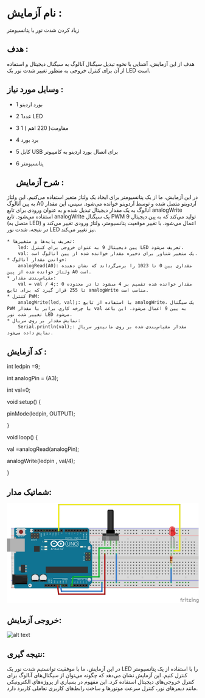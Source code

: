# نام آزمایش :
 زیاد کردن شدت نور با پتانسیومتر

## هدف :
هدف از این آزمایش، آشنایی با نحوه تبدیل سیگنال آنالوگ به سیگنال دیجیتال و استفاده از آن برای کنترل خروجی به منظور تغییر شدت نور یک LED است.


## وسایل مورد نیاز :
* 1 بورد اردینو
* 2 1عدد LED
* 3 1 مقاومت( 220 اهم )
* 4 برد بورد
* 5 کابل  USB  برای اتصال بورد اردینو به کامپیوتر
* 6 پتانسیومتر 


  ## شرح آزمایش :
 در این آزمایش، ما از یک پتانسیومتر برای ایجاد یک ولتاژ متغیر استفاده می‌کنیم.
 این ولتاژ به پین آنالوگ A0 آردوینو متصل شده و توسط آردوینو خوانده می‌شود.
 سپس، این مقدار آنالوگ به یک مقدار دیجیتال تبدیل شده و به عنوان ورودی برای تابع analogWrite استفاده می‌شود.
 تابع analogWrite یک سیگنال PWM تولید می‌کند که به پین دیجیتال 9 (متصل به LED) اعمال می‌شود.
 با تغییر موقعیت پتانسیومتر، ولتاژ ورودی تغییر می‌کند و در نتیجه، شدت نور LED نیز تغییر می‌کند.

 
    * تعریف پایه‌ها و متغیرها:
        led: پین دیجیتال 9 به عنوان خروجی برای کنترل LED تعریف می‌شود.
        val: یک متغیر شناور برای ذخیره مقدار خوانده شده از پین آنالوگ است.
    * خواندن مقدار آنالوگ:
        analogRead(A0): مقداری بین 0 تا 1023 را برمی‌گرداند که نشان دهنده ولتاژ خوانده شده از پین A0 است.
    * مقیاس‌بندی مقدار:
        val = val / 4;: مقدار خوانده شده تقسیم بر 4 می‌شود تا در محدوده 0 تا 255 قرار گیرد که برای تابع analogWrite مناسب است.
    * کنترل PWM:
        analogWrite(led, val);: با استفاده از تابع analogWrite، یک سیگنال PWM با چرخه کاری برابر با مقدار val به پین 9 اعمال می‌شود. این باعث تغییر شدت نور LED می‌شود.
    * نمایش مقدار بر روی سریال:
        Serial.println(val);: مقدار مقیاس‌بندی شده بر روی مانیتور سریال نمایش داده می‌شود.


 
  ## کد آزمایش :
int ledpin =9; 

int analogPin = (A3);

int val=0;


void setup() {

pinMode(ledpin, OUTPUT);

}


void loop() {

val =analogRead(analogPin);

analogWrite(ledpin , val/4);

}



 ## شماتیک مدار:
![توضیح تصویر](https://github.com/Rahel12384/Microprocessor-4/blob/main/Report%203/33.jpg)



## خروجی آزمایش:
![alt text]()

  
## نتیجه گیری:
در این آزمایش، ما با موفقیت توانستیم شدت نور یک LED را با استفاده از یک پتانسیومتر کنترل کنیم.
این آزمایش نشان می‌دهد که چگونه می‌توان از سیگنال‌های آنالوگ برای کنترل خروجی‌های دیجیتال استفاده کرد.
این مفهوم در بسیاری از پروژه‌های الکترونیکی مانند دیمرهای نور، کنترل سرعت موتورها و ساخت رابط‌های کاربری تعاملی کاربرد دارد.

